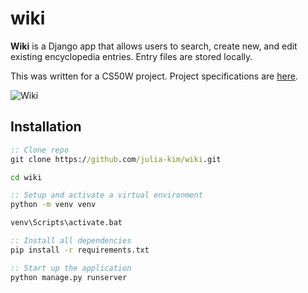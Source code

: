 # wiki

**Wiki** is a Django app that allows users to search, create new, and edit existing encyclopedia entries. Entry files are stored locally. 

This was written for a CS50W project. Project specifications are [here](https://cs50.harvard.edu/web/2020/projects/1/wiki/).

![Wiki](https://imgur.com/dvujq4q)

## Installation
```cmd
:: Clone repo
git clone https://github.com/julia-kim/wiki.git

cd wiki

:: Setup and activate a virtual environment
python -m venv venv

venv\Scripts\activate.bat

:: Install all dependencies
pip install -r requirements.txt

:: Start up the application
python manage.py runserver
```